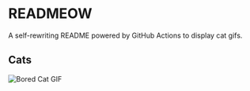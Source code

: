 # READMEOW

A self-rewriting README powered by GitHub Actions to display cat gifs.

## Cats

![Bored Cat GIF](https://media3.giphy.com/media/v1.Y2lkPTlhY2QwMmRhZ24xZmFtOWNkempob3BmZHMxajBlNmNscHZhMmU0NGlzbG40ZTg2eCZlcD12MV9naWZzX3NlYXJjaCZjdD1n/mlvseq9yvZhba/200.gif)
